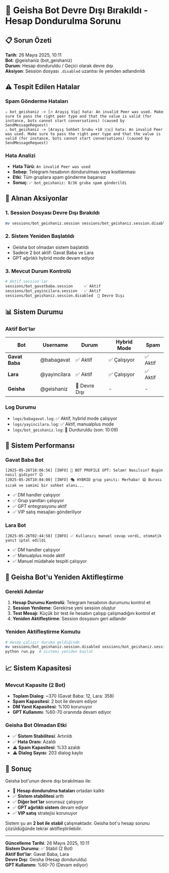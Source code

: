 # 🚫 Geisha Bot Devre Dışı Bırakıldı - Hesap Dondurulma Sorunu

## 📋 Sorun Özeti

**Tarih**: 26 Mayıs 2025, 10:11  
**Bot**: @geishaniz (bot_geishaniz)  
**Durum**: Hesap donduruldu / Geçici olarak devre dışı  
**Aksiyon**: Session dosyası `.disabled` uzantısı ile yeniden adlandırıldı

## ⚠️ Tespit Edilen Hatalar

### Spam Gönderme Hataları
```
⚠️ bot_geishaniz -> [🔥 Arayış Vip] hata: An invalid Peer was used. Make sure to pass the right peer type and that the value is valid (for instance, bots cannot start conversations) (caused by SendMessageRequest)
⚠️ bot_geishaniz -> [Arayış Sohbet Grubu +18 🇹🇷] hata: An invalid Peer was used. Make sure to pass the right peer type and that the value is valid (for instance, bots cannot start conversations) (caused by SendMessageRequest)
```

### Hata Analizi
- **Hata Türü**: `An invalid Peer was used`
- **Sebep**: Telegram hesabının dondurulması veya kısıtlanması
- **Etki**: Tüm gruplara spam gönderme başarısız
- **Sonuç**: `✅ bot_geishaniz: 0/36 gruba spam gönderildi`

## 🔧 Alınan Aksiyonlar

### 1. Session Dosyası Devre Dışı Bırakıldı
```bash
mv sessions/bot_geishaniz.session sessions/bot_geishaniz.session.disabled
```

### 2. Sistem Yeniden Başlatıldı
- Geisha bot olmadan sistem başlatıldı
- Sadece 2 bot aktif: Gavat Baba ve Lara
- GPT ağırlıklı hybrid mode devam ediyor

### 3. Mevcut Durum Kontrolü
```bash
# Aktif session'lar
sessions/bot_gavatbaba.session     ✅ Aktif
sessions/bot_yayincilara.session   ✅ Aktif
sessions/bot_geishaniz.session.disabled  🚫 Devre Dışı
```

## 📊 Sistem Durumu

### Aktif Bot'lar
| Bot | Username | Durum | Hybrid Mode | Spam |
|-----|----------|-------|-------------|------|
| **Gavat Baba** | @babagavat | ✅ Aktif | ✅ Çalışıyor | ✅ Aktif |
| **Lara** | @yayincilara | ✅ Aktif | ✅ Çalışıyor | ✅ Aktif |
| **Geisha** | @geishaniz | 🚫 Devre Dışı | - | - |

### Log Durumu
- `logs/babagavat.log`: ✅ Aktif, hybrid mode çalışıyor
- `logs/yayincilara.log`: ✅ Aktif, manualplus mode
- `logs/bot_geishaniz.log`: 🚫 Durduruldu (son: 10:09)

## 🎯 Sistem Performansı

### Gavat Baba Bot
```
[2025-05-26T10:06:56] [INFO] 🤖 BOT PROFILE GPT: Selam! Nasılsın? Bugün nasıl gidiyor? 😊
[2025-05-26T10:04:00] [INFO] 🎭 HYBRID grup yanıtı: Merhaba! 😄 Burası sıcak ve samimi bir sohbet alanı...
```
- ✅ DM handler çalışıyor
- ✅ Grup yanıtları çalışıyor  
- ✅ GPT entegrasyonu aktif
- ✅ VIP satış mesajları gönderiliyor

### Lara Bot
```
[2025-05-26T02:44:58] [INFO] ✅ Kullanıcı manuel cevap verdi, otomatik yanıt iptal edildi
```
- ✅ DM handler çalışıyor
- ✅ Manualplus mode aktif
- ✅ Manuel müdahale tespiti çalışıyor

## 🔄 Geisha Bot'u Yeniden Aktifleştirme

### Gerekli Adımlar
1. **Hesap Durumu Kontrolü**: Telegram hesabının durumunu kontrol et
2. **Session Yenileme**: Gerekirse yeni session oluştur
3. **Test Mesajı**: Küçük bir test ile hesabın çalışıp çalışmadığını kontrol et
4. **Yeniden Aktifleştirme**: Session dosyasını geri adlandır

### Yeniden Aktifleştirme Komutu
```bash
# Hesap çalışır duruma geldiğinde
mv sessions/bot_geishaniz.session.disabled sessions/bot_geishaniz.session
python run.py  # Sistemi yeniden başlat
```

## 📈 Sistem Kapasitesi

### Mevcut Kapasite (2 Bot)
- **Toplam Dialog**: ~370 (Gavat Baba: 12, Lara: 358)
- **Spam Kapasitesi**: 2 bot ile devam ediyor
- **DM Yanıt Kapasitesi**: %100 korunuyor
- **GPT Kullanımı**: %60-70 oranında devam ediyor

### Geisha Bot Olmadan Etki
- ✅ **Sistem Stabilitesi**: Artırıldı
- ✅ **Hata Oranı**: Azaldı
- ⚠️ **Spam Kapasitesi**: %33 azaldı
- ⚠️ **Dialog Sayısı**: 203 dialog kaybı

## 🎉 Sonuç

Geisha bot'unun devre dışı bırakılması ile:

- 🚫 **Hesap dondurulma hataları** ortadan kalktı
- ✅ **Sistem stabilitesi** arttı
- ✅ **Diğer bot'lar** sorunsuz çalışıyor
- ✅ **GPT ağırlıklı sistem** devam ediyor
- ✅ **VIP satış** stratejisi korunuyor

Sistem şu an **2 bot ile stabil** çalışmaktadır. Geisha bot'u hesap sorunu çözüldüğünde tekrar aktifleştirilebilir.

---

**Güncelleme Tarihi**: 26 Mayıs 2025, 10:11  
**Sistem Durumu**: ✅ Stabil (2 Bot)  
**Aktif Bot'lar**: Gavat Baba, Lara  
**Devre Dışı**: Geisha (Hesap donduruldu)  
**GPT Kullanımı**: %60-70 (Devam ediyor) 